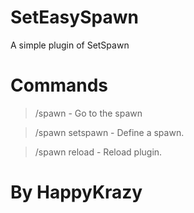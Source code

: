 # SetEasySpawn

A simple plugin of SetSpawn

# Commands
> /spawn - Go to the spawn

> /spawn setspawn - Define a spawn.

> /spawn reload - Reload plugin.

#  By HappyKrazy
